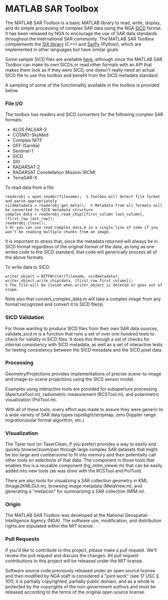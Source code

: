# MATLAB SAR Toolbox
The MATLAB SAR Toolbox is a basic MATLAB library to read, write, display, and do simple processing of complex SAR data using the NGA [SICD](http://www.gwg.nga.mil/ntb/baseline/docs/SICD/) format.  It has been released by NGA to encourage the use of SAR data standards throughout the international SAR community.  The MATLAB SAR Toolbox complements the [SIX library](https://github.com/ngageoint/six-library) (C++) and [SarPy](https://github.com/ngageoint/sarpy) (Python), which are implemented in other languages but have similar goals.

Some sample SICD files are available [here](https://github.com/ngageoint/six-library/wiki/Sample-SICDs), although since the MATLAB SAR Toolbox can make its own SICDs or read other formats with an API that makes them look as if they were SICD, one doesn't really need an actual SICD file to use this toolbox and benefit from the SICD metadata standard.

A sampling of some of the functionality available in the toolbox is provided below.

### File I/O
The toolbox has readers and SICD converters for the following complex SAR formats:
* ALOS PALSAR-2
* COSMO-SkyMed
* Complex NITF
* GFF (Sandia)
* Sentinel-1
* SICD
* SIO
* RADARSAT-2
* RADARSAT Constellation Mission (RCM)
* TerraSAR-X

To read data from a file:
```
readerobj = open_reader(filename);  % Toolbox will detect file format and parse appropriately
sicdmetadata = readerobj.get_meta();  % Metadata from all formats will be converted to SICD metadata structure
complex_data = readerobj.read_chip([first_column last_column], [first_row last_row]);
readerobj.close();
% Or you can use read_complex_data.m in a single line of code if you won't be reading multiple chunks from an image.
```
It is important to stress that, since the metadata returned will always be in SICD format regardless of the original format of the data, as long as one writes code to the SICD standard, that code will generically process all of the above formats.

To write data to SICD:
```
writer_object = NITFWriter(filename, sicdmetadata);
writer_object.write_chip(data, [first_row first_column]);
% The file will be closed when writer_object is deleted or goes out of scope.
```

Note also that convert_complex_data.m will take a complex image from any format recognized and convert it to SICD file(s).

### SICD Validation
For those wanting to produce SICD files from their own SAR data sources, validate_sicd.m is a function that runs a set of over one hundred tests to check for validity in SICD files.  It does this through a set of checks for internal consistency with SICD metadata, as well as a set of interactive tests for testing consistency between the SICD metadata and the SICD pixel data.

### Processing
Geometry/Projections provides implementations of precise scene-to-image and image-to-scene projections using the SICD sensor model.

Examples using interactive tools are provided for subaperture processing (ApertureTool.m), radiometric measurement (RCSTool.m), and polarimetric visualization (PolTool.m).

With all of these tools, every effort was made to assure they were generic to a wide variety of SAR data types (spotlight/stripmap, zero Doppler range migration/polar format algorithm, etc.)

### Visualization
The Taser tool (or TaserClean, if you prefer) provides a way to easily and quickly browse/zoom/pan through large complex SAR datasets that might be too large and cumbersome to fit into memory and then potentially call other tools on selections of that data.  The component in those tools that enables this is a reusable component (hg_mitm_viewer.m) that can be easily added into new tools (as was done with the RCSTool and PolTool).

There are also tools for visualizing a SAR collection geometry in KML (Image2KMLGUI.m), browsing image metadata (MetaView.m), and generating a "metaicon" for summarizing a SAR collection (MIM.m).

### Origin
The MATLAB SAR Toolbox was developed at the National Geospatial-Intelligence Agency (NGA). The software use, modification, and distribution rights are stipulated within the MIT license.

### Pull Requests

If you'd like to contribute to this project, please make a pull request. We'll review the pull request and discuss the changes. All pull request contributions to this project will be released under the MIT license.

Software source code previously released under an open source license and then modified by NGA staff is considered a "joint work" (see 17 USC § 101); it is partially copyrighted, partially public domain, and as a whole is protected by the copyrights of the non-government authors and must be released according to the terms of the original open source license.
